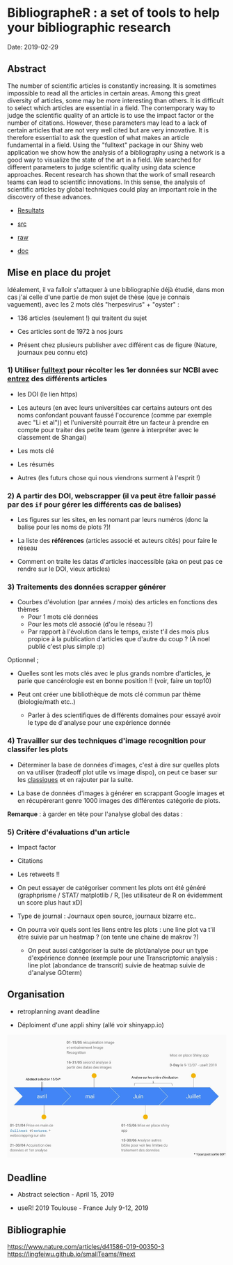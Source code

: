 # BibliographeR : a set of tools to help your bibliographic research

Date: 2019-02-29

## Abstract

The number of scientific articles is constantly increasing. It is sometimes impossible to read all the articles in certain areas. Among this great diversity of articles, some may be more interesting than others. It is difficult to select which articles are essential in a field. The contemporary way to judge the scientific quality of an article is to use the impact factor or the number of citations. However, these parameters may lead to a lack of certain articles that are not very well cited but are very innovative. It is therefore essential to ask the question of what makes an article fundamental in a field. Using the "fulltext" package in our Shiny web application we show how the analysis of a bibliography using a network is a good way to visualize the state of the art in a field.  We  searched for different parameters to judge scientific quality using data science approaches. Recent research has shown that the work of small research teams can lead to scientific innovations. In this sense, the analysis of scientific articles by global techniques could play an important role in the discovery of these advances.

- [Resultats](https://github.com/propan2one/BibliographeR/blob/master/results/NOTEBOOK-resultats.md)

- [src](https://github.com/propan2one/BibliographeR/blob/master/src/)

- [raw](https://github.com/propan2one/BibliographeR/blob/master/raw/)

- [doc](https://github.com/propan2one/BibliographeR/blob/master/doc/)

## Mise en place du projet

Idéalement, il va falloir s'attaquer à une bibliographie déjà étudié, dans mon cas j'ai celle d'une partie de mon sujet de thèse (que je connais vaguement), avec les 2 mots clés "herpesvirus" + "oyster" :

- 136 articles (seulement !) qui traitent du sujet

- Ces articles sont de 1972 à nos jours

- Présent chez plusieurs publisher avec différent cas de figure (Nature, journaux peu connu etc)

### 1) Utiliser [fulltext](https://github.com/ropensci/fulltext) pour récolter les 1er données sur NCBI avec [entrez](https://github.com/ropensci/rentrez) des différents articles

- les DOI (le lien https)

- Les auteurs (en avec leurs universitées car certains auteurs ont des noms confondant pouvant faussé l'occurence (comme par exemple avec "Li et al")) et l'université pourrait être un facteur à prendre en compte pour traiter des petite team (genre à interpréter avec le classement de Shangai)

- Les mots clé

- Les résumés

- Autres (les futurs chose qui nous viendrons surment à l'esprit !)

### 2) A partir des DOI, webscrapper (il va peut être falloir passé par des `if` pour gérer les différents cas de balises)

- Les figures sur les sites, en les nomant par leurs numéros (donc la balise pour les noms de plots ?)!

- La liste des **références** (articles associé et auteurs cités) pour faire le réseau

- Comment on traite les datas d'articles inaccessible (aka on peut pas ce rendre sur le DOI, vieux articles)

### 3) Traitements des données scrapper générer

- Courbes d'évolution (par années / mois) des articles en fonctions des thèmes
    - Pour 1 mots clé données
    - Pour les mots clé associé (d'ou le réseau ?)
    - Par rapport à l'évolution dans le temps, existe t'il des mois plus propice à la publication d'articles que d'autre du coup ? (A noel publié c'est plus simple :p)

Optionnel ; 
- Quelles sont les mots clés avec le plus grands nombre d'articles, je parie que cancérologie est en bonne position !! (voir, faire un top10)

- Peut ont créer une bibliothèque de mots clé commun par thème (biologie/math etc..)

    - Parler à des scientifiques de différents domaines pour essayé avoir le type de d'analyse pour une expérience donnée

### 4) Travailler sur des techniques d'image recognition pour classifer les plots

- Déterminer la base de données d'images, c'est à dire sur quelles plots on va utiliser (tradeoff plot utile vs image dispo), on peut ce baser sur les [classiques](https://www.datanovia.com/en/blog/ggplot-examples-best-reference/) et en rajouter par la suite.

- La base de données d'images à générer en scrappant Google images et en récupérerant genre 1000 images des différentes catégorie de plots.

**Remarque** : à garder en tête pour l'analyse global des datas :

### 5) Critère d'évaluations d'un article

- Impact factor

- Citations

- Les retweets !!

- On peut essayer de catégoriser comment les plots ont été généré (graphprisme / STAT/ matplotlib / R, [les utilisateur de R on évidemment un score plus haut xD]

- Type de journal : Journaux open source, journaux bizarre etc..

- On pourra voir quels sont les liens entre les plots : une line plot va t'il être suivie par un heatmap ? (on tente une chaine de makrov ?)
    - On peut aussi catégoriser la suite de plot/analyse pour un type d'expérience donnée (exemple pour une Transcriptomic analysis : line plot (abondance de transcrit) suivie de heatmap suivie de d'analyse GOterm)

## Organisation 

- retroplanning avant deadline 

- Déploiment d'une appli shiny (allé voir shinyapp.io)

![retroplanning](retroplanning_BibliographR.jpg)

## Deadline

- Abstract selection - April 15, 2019

- useR! 2019 Toulouse - France July 9-12, 2019

## Bibliographie

https://www.nature.com/articles/d41586-019-00350-3 
https://lingfeiwu.github.io/smallTeams/#next